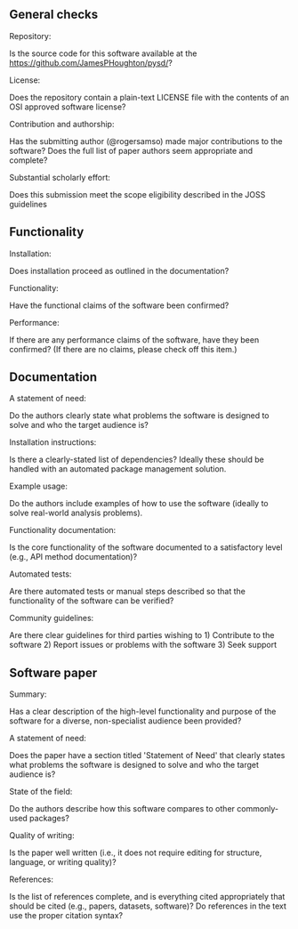 ## General checks

Repository:

Is the source code for this software available at the https://github.com/JamesPHoughton/pysd/?

License:

Does the repository contain a plain-text LICENSE file with the contents of an OSI approved software license?

Contribution and authorship:

Has the submitting author (@rogersamso) made major contributions to the software? Does the full list of paper authors seem appropriate and complete?

Substantial scholarly effort:

Does this submission meet the scope eligibility described in the JOSS guidelines

## Functionality

Installation:

Does installation proceed as outlined in the documentation?

Functionality:

Have the functional claims of the software been confirmed?

Performance:

If there are any performance claims of the software, have they been confirmed? (If there are no claims, please check off this item.)

## Documentation

A statement of need:

Do the authors clearly state what problems the software is designed to solve and who the target audience is?

Installation instructions:

Is there a clearly-stated list of dependencies? Ideally these should be handled with an automated package management solution.

Example usage:

Do the authors include examples of how to use the software (ideally to solve real-world analysis problems).

Functionality documentation:

Is the core functionality of the software documented to a satisfactory level (e.g., API method documentation)?

Automated tests:

Are there automated tests or manual steps described so that the functionality of the software can be verified?

Community guidelines:

Are there clear guidelines for third parties wishing to 1) Contribute to the software 2) Report issues or problems with the software 3) Seek support

## Software paper

Summary:

Has a clear description of the high-level functionality and purpose of the software for a diverse, non-specialist audience been provided?

A statement of need:

Does the paper have a section titled 'Statement of Need' that clearly states what problems the software is designed to solve and who the target audience is?

State of the field:

Do the authors describe how this software compares to other commonly-used packages?

Quality of writing:

Is the paper well written (i.e., it does not require editing for structure, language, or writing quality)?

References:

Is the list of references complete, and is everything cited appropriately that should be cited (e.g., papers, datasets, software)? Do references in the text use the proper citation syntax?
